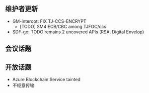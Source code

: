 ## 维护者更新
- GM-interopt: FIX TJ-CCS-ENCRYPT
  - [TODO] SM4 ECB/CBC among TJFOC/ccs
- SDF-go: TODO remains 2 uncovered APIs (RSA, Digital Envelop)
## 会议话题


## 开放话题
- Azure Blockchain Service tainted
- 不经意传输